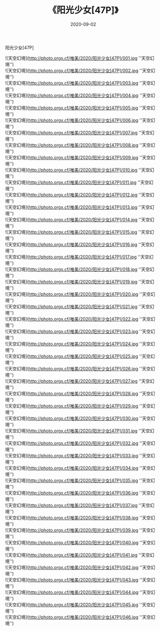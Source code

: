 ﻿---
layout: post
title:  《阳光少女[47P]》
date:   2020-09-02
img: http://photo.orgx.cf/唯美/2020/阳光少女[47P]/000.jpg
tags: [美女, 清纯, 唯美]
---

阳光少女[47P]



![天空幻境](http://photo.orgx.cf/唯美/2020/阳光少女[47P]/001.jpg ''天空幻境'') <br>
![天空幻境](http://photo.orgx.cf/唯美/2020/阳光少女[47P]/002.jpg ''天空幻境'') <br>
![天空幻境](http://photo.orgx.cf/唯美/2020/阳光少女[47P]/003.jpg ''天空幻境'') <br>
![天空幻境](http://photo.orgx.cf/唯美/2020/阳光少女[47P]/004.jpg ''天空幻境'') <br>
![天空幻境](http://photo.orgx.cf/唯美/2020/阳光少女[47P]/005.jpg ''天空幻境'') <br>
![天空幻境](http://photo.orgx.cf/唯美/2020/阳光少女[47P]/006.jpg ''天空幻境'') <br>
![天空幻境](http://photo.orgx.cf/唯美/2020/阳光少女[47P]/007.jpg ''天空幻境'') <br>
![天空幻境](http://photo.orgx.cf/唯美/2020/阳光少女[47P]/008.jpg ''天空幻境'') <br>
![天空幻境](http://photo.orgx.cf/唯美/2020/阳光少女[47P]/009.jpg ''天空幻境'') <br>
![天空幻境](http://photo.orgx.cf/唯美/2020/阳光少女[47P]/010.jpg ''天空幻境'') <br>
![天空幻境](http://photo.orgx.cf/唯美/2020/阳光少女[47P]/011.jpg ''天空幻境'') <br>
![天空幻境](http://photo.orgx.cf/唯美/2020/阳光少女[47P]/012.jpg ''天空幻境'') <br>
![天空幻境](http://photo.orgx.cf/唯美/2020/阳光少女[47P]/013.jpg ''天空幻境'') <br>
![天空幻境](http://photo.orgx.cf/唯美/2020/阳光少女[47P]/014.jpg ''天空幻境'') <br>
![天空幻境](http://photo.orgx.cf/唯美/2020/阳光少女[47P]/015.jpg ''天空幻境'') <br>
![天空幻境](http://photo.orgx.cf/唯美/2020/阳光少女[47P]/016.jpg ''天空幻境'') <br>
![天空幻境](http://photo.orgx.cf/唯美/2020/阳光少女[47P]/017.jpg ''天空幻境'') <br>
![天空幻境](http://photo.orgx.cf/唯美/2020/阳光少女[47P]/018.jpg ''天空幻境'') <br>
![天空幻境](http://photo.orgx.cf/唯美/2020/阳光少女[47P]/019.jpg ''天空幻境'') <br>
![天空幻境](http://photo.orgx.cf/唯美/2020/阳光少女[47P]/020.jpg ''天空幻境'') <br>
![天空幻境](http://photo.orgx.cf/唯美/2020/阳光少女[47P]/021.jpg ''天空幻境'') <br>
![天空幻境](http://photo.orgx.cf/唯美/2020/阳光少女[47P]/022.jpg ''天空幻境'') <br>
![天空幻境](http://photo.orgx.cf/唯美/2020/阳光少女[47P]/023.jpg ''天空幻境'') <br>
![天空幻境](http://photo.orgx.cf/唯美/2020/阳光少女[47P]/024.jpg ''天空幻境'') <br>
![天空幻境](http://photo.orgx.cf/唯美/2020/阳光少女[47P]/025.jpg ''天空幻境'') <br>
![天空幻境](http://photo.orgx.cf/唯美/2020/阳光少女[47P]/026.jpg ''天空幻境'') <br>
![天空幻境](http://photo.orgx.cf/唯美/2020/阳光少女[47P]/027.jpg ''天空幻境'') <br>
![天空幻境](http://photo.orgx.cf/唯美/2020/阳光少女[47P]/028.jpg ''天空幻境'') <br>
![天空幻境](http://photo.orgx.cf/唯美/2020/阳光少女[47P]/029.jpg ''天空幻境'') <br>
![天空幻境](http://photo.orgx.cf/唯美/2020/阳光少女[47P]/030.jpg ''天空幻境'') <br>
![天空幻境](http://photo.orgx.cf/唯美/2020/阳光少女[47P]/031.jpg ''天空幻境'') <br>
![天空幻境](http://photo.orgx.cf/唯美/2020/阳光少女[47P]/032.jpg ''天空幻境'') <br>
![天空幻境](http://photo.orgx.cf/唯美/2020/阳光少女[47P]/033.jpg ''天空幻境'') <br>
![天空幻境](http://photo.orgx.cf/唯美/2020/阳光少女[47P]/034.jpg ''天空幻境'') <br>
![天空幻境](http://photo.orgx.cf/唯美/2020/阳光少女[47P]/035.jpg ''天空幻境'') <br>
![天空幻境](http://photo.orgx.cf/唯美/2020/阳光少女[47P]/036.jpg ''天空幻境'') <br>
![天空幻境](http://photo.orgx.cf/唯美/2020/阳光少女[47P]/037.jpg ''天空幻境'') <br>
![天空幻境](http://photo.orgx.cf/唯美/2020/阳光少女[47P]/038.jpg ''天空幻境'') <br>
![天空幻境](http://photo.orgx.cf/唯美/2020/阳光少女[47P]/039.jpg ''天空幻境'') <br>
![天空幻境](http://photo.orgx.cf/唯美/2020/阳光少女[47P]/040.jpg ''天空幻境'') <br>
![天空幻境](http://photo.orgx.cf/唯美/2020/阳光少女[47P]/041.jpg ''天空幻境'') <br>
![天空幻境](http://photo.orgx.cf/唯美/2020/阳光少女[47P]/042.jpg ''天空幻境'') <br>
![天空幻境](http://photo.orgx.cf/唯美/2020/阳光少女[47P]/043.jpg ''天空幻境'') <br>
![天空幻境](http://photo.orgx.cf/唯美/2020/阳光少女[47P]/044.jpg ''天空幻境'') <br>
![天空幻境](http://photo.orgx.cf/唯美/2020/阳光少女[47P]/045.jpg ''天空幻境'') <br>
![天空幻境](http://photo.orgx.cf/唯美/2020/阳光少女[47P]/046.jpg ''天空幻境'') <br>